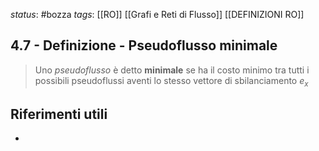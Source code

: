 *status*: #bozza 
*tags*: [[RO]] [[Grafi e Reti di Flusso]] [[DEFINIZIONI RO]] 

## 4.7 - Definizione - Pseudoflusso minimale

> Uno *pseudoflusso* è detto **minimale** se ha il costo minimo tra tutti i possibili pseudoflussi aventi lo stesso vettore di sbilanciamento $e_{x}$ 

## Riferimenti utili

* 